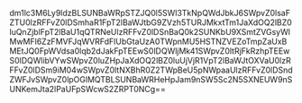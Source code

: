dm1lc3M6Ly9ldzBLSUNBaWRpSTZJQ0l5SWl3TkNpQWdJbkJ6SWpvZ0lsaFZTU0lzRFFvZ0lDSmhaR1FpT2lBaWJtbG9ZVzh5TURJMkxtTm1JaXdOQ2lBZ0luQnZjblFpT2lBaU1qQTRNeUlzRFFvZ0lDSnBaQ0k2SUNKbU9XSmtZVGsyWlMwMFl6ZzFMVFJqWVRFdFlUbGtaUzA0TWpnMU5HSTNZVEZoTmpZaUxBMEtJQ0FpWVdsa0lqb2dJakFpTEEwS0lDQWljMk41SWpvZ0ltRjFkRzhpTEEwS0lDQWlibVYwSWpvZ0luZHpJaXdOQ2lBZ0luUjVjR1VpT2lBaWJtOXVaU0lzRFFvZ0lDSm9iM04wSWpvZ0ltNXBhR0Z2TWpBeU5pNWpaaUlzRFFvZ0lDSndZWFJvSWpvZ0lpOGlMQTBLSUNBaWRHeHpJam9nSW5Sc2N5SXNEUW9nSUNKemJta2lPaUFpSWcwS2ZRPT0NCg==
